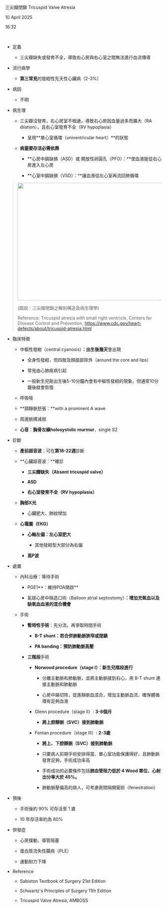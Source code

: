 三尖瓣閉鎖 Tricuspid Valve Atresia

10 April 2025

16:32

 

- 定義

  - 三尖瓣缺失或發育不全，導致右心房與右心室之間無法進行血流傳導

- 流行病學

  - **第三常見**的發紺性先天性心臟病（2-3%）

- 病因

  - 不明

- 病生理

  - 三尖瓣沒發育，右心房室不相通，導致右心房因血量過多而擴大（RA dilation），且右心室發育不全（RV hypoplasia）

    - 呈現**單心室循環（univentricular heart）**的狀態

  - **病童要存活必需依靠**

    - **心房中膈缺損（ASD）或 開放性卵圓孔（PFO）：**使血液能從右心房進入左心房

    - **心室中膈缺損（VSD）：**讓血液從左心室再流回肺循環

> <img src="C:\Users\ai\AppData\Local\Temp\國考中文醫學知識網站架設計畫\pandoc/media/image1.png" style="width:5in;height:3.9375in" />
>
> (圖說：三尖瓣閉鎖之解剖構造及病生理學)
>
> Reference: Tricuspid atresia with small right ventricle, Centers for Disease Control and Prevention, <https://www.cdc.gov/heart-defects/about/tricuspid-atresia.html>

- 臨床特徵

  - 中樞性發紺（central cyanosis）**：出生後幾天**會出現

    - 全身性發紺，但四肢及顏面部除外（around the core and lips）

    - 常見由心肺疾病引起

    - 一般新生兒剛出生後5-10分鐘內會有中樞性發紺的現象，但通常10分鐘後就會恢復

  - 呼吸喘

  - **頸靜脈怒張：**with a prominent A wave

  - 周邊脈搏減弱

  - **心音**：**胸骨左緣holosystolic murmur**、single S2

- 診斷

  - **產前超音波**：可在**第18-22週**診斷

  - **心臟超音波：**確診

    - **三尖瓣缺失（Absent tricuspid valve）**

    - **ASD**

    - **右心室發育不全（RV hypoplasia）**

  - **胸部X光**

    - 心臟肥大、肺紋增加

  - **心電圖（EKG）**

    - **心軸左偏：左心室肥大**

      - 其他發紺型大部分為右偏

    - **高P波**

- 處置

  - 內科治療：等待手術

    - PGE1**：維持PDA開啟**

    - 氣球心房中隔造口術（Balloon atrial septostomy）**：增加充氧血以及缺氧血血液的混合機會**

  - 手術

    - **暫時性手術**：先分流，再爭取時間手術

      - **B-T shunt：若合併肺動脈狹窄或閉鎖**

      - **PA banding：預防肺動脈高壓**

    - **三階段**手術

      - **Norwood procedure（stage I）：新生兒階段進行**

        - 分離主動脈和肺動脈，並將主動脈接到右心，用 B-T shunt 連接主動脈和肺動脈

        - 心房中膈切除，促進靜脈血混合，增加主動脈血流，確保體循環有足夠血液

      - Glenn procedure（stage II）: **3-6個月**

        - **將上腔靜脈（SVC）接到肺動脈**

      - Fontan procedure（stage III）: **2-3歲**

        - **將上、下腔靜脈（SVC）接到肺動脈**

        - 只要病人前期手術安排得當、單心室功能保護得好，且肺動脈發育足夠，手術成功率高

        - 手術成功的必要條件包括**肺血管阻力低於 4 Wood 單位、心射出分率大於 45%。**

        - 肺動脈壓偏高的病人，可考慮房間隔開窗術（fenestration）

- 預後

  - 手術後約 90% 可存活至 1 歲

  - 10 年存活率約為 80%

- 併發症

  - 心房撲動、導管阻塞

  - 蛋白質流失性腸病（PLE）

  - 運動耐力下降

- Reference

  - Sabiston Textbook of Surgery 21st Edition

  - Schwartz's Principles of Surgery 11th Edition

  - Tricuspid Valve Atresia, AMBOSS
